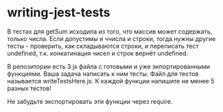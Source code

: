 # writing-jest-tests

В тестах для getSum исходила из того, что массив может содержать, только числа. Если допустимы и ччисла и строки, тогда нужны другие тесты - проверить, как складываются строки, и переписать тест undefined, т.к. конкатинация чисел и строк вернёт undefined.

В репозитории есть 3 js файла с готовыми и уже экпортированными функциями. Ваша задача написать к ним тесты. Файл для тестов называется writeTestsHere.js. К каждой функции напишите не менее 5 разных тестов!

Не забудьте экспортировать эти функции через require.
